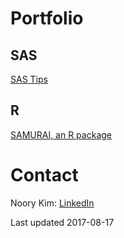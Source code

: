 # Portfolio

## SAS

[SAS Tips](sas-tips)

## R

[SAMURAI, an R package](R-samurai)


# Contact

Noory Kim: [LinkedIn](https://www.linkedin.com/in/noory)


Last updated 2017-08-17
